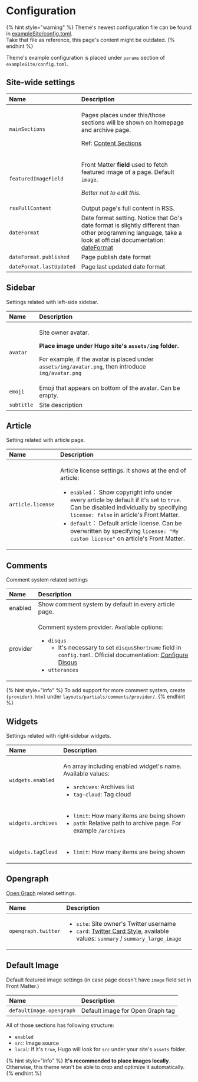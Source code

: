 # Configuration

{% hint style="warning" %}
Theme's newest configuration file can be found in [exampleSite/config.toml](https://github.com/CaiJimmy/hugo-theme-stack/blob/master/exampleSite/config.toml).   
Take that file as reference, this page's content might be outdated.
{% endhint %}

Theme's example configuration is placed under `params` section of `exampleSite/config.toml`.

## Site-wide settings

<table>
  <thead>
    <tr>
      <th style="text-align:left">Name</th>
      <th style="text-align:left">Description</th>
    </tr>
  </thead>
  <tbody>
    <tr>
      <td style="text-align:left"><code>mainSections</code>
      </td>
      <td style="text-align:left">
        <p>Pages places under this/those sections will be shown on homepage and archive
          page.</p>
        <p>Ref: <a href="https://gohugo.io/content-management/sections/">Content Sections</a>
        </p>
      </td>
    </tr>
    <tr>
      <td style="text-align:left"><code>featuredImageField</code>
      </td>
      <td style="text-align:left">
        <p>Front Matter <b>field</b> used to fetch featured image of a page. Default <code>image</code>.</p>
        <p><em>Better not to edit this.</em>
        </p>
      </td>
    </tr>
    <tr>
      <td style="text-align:left"><code>rssFullContent</code>
      </td>
      <td style="text-align:left">Output page&apos;s full content in RSS.</td>
    </tr>
    <tr>
      <td style="text-align:left"><code>dateFormat</code>
      </td>
      <td style="text-align:left">Date format setting. Notice that Go&apos;s date format is slightly different
        than other programming language, take a look at official documentation:
        <a
        href="https://gohugo.io/functions/dateformat/">dateFormat</a>
      </td>
    </tr>
    <tr>
      <td style="text-align:left"><code>dateFormat.published</code>
      </td>
      <td style="text-align:left">Page publish date format</td>
    </tr>
    <tr>
      <td style="text-align:left"><code>dateFormat.lastUpdated</code>
      </td>
      <td style="text-align:left">Page last updated date format</td>
    </tr>
  </tbody>
</table>

## Sidebar

Settings related with left-side sidebar.

<table>
  <thead>
    <tr>
      <th style="text-align:left">Name</th>
      <th style="text-align:left">Description</th>
    </tr>
  </thead>
  <tbody>
    <tr>
      <td style="text-align:left"><code>avatar</code>
      </td>
      <td style="text-align:left">
        <p>Site owner avatar.</p>
        <p><b>Place image under Hugo site&apos;s <code>assets/img</code> folder.</b>
        </p>
        <p>For example, if the avatar is placed under <code>assets/img/avatar.png</code>,
          then introduce <code>img/avatar.png</code>
        </p>
      </td>
    </tr>
    <tr>
      <td style="text-align:left"><code>emoji</code>
      </td>
      <td style="text-align:left">Emoji that appears on bottom of the avatar. Can be empty.</td>
    </tr>
    <tr>
      <td style="text-align:left"><code>subtitle</code>
      </td>
      <td style="text-align:left">Site description</td>
    </tr>
  </tbody>
</table>

## Article

Setting related with article page.

<table>
  <thead>
    <tr>
      <th style="text-align:left">Name</th>
      <th style="text-align:left">Description</th>
    </tr>
  </thead>
  <tbody>
    <tr>
      <td style="text-align:left"><code>article.license</code>
      </td>
      <td style="text-align:left">
        <p>Article license settings. It shows at the end of article:</p>
        <p></p>
        <ul>
          <li><code>enabled</code>&#xFF1A; Show copyright info under every article by
            default if it&apos;s set to <code>true</code>. Can be disabled individually
            by specifying <code>license: false</code> in article&apos;s Front Matter.</li>
          <li><code>default</code>&#xFF1A; Default article license. Can be overwritten
            by specifying <code>license: &quot;My custom licence&quot;</code> on article&apos;s
            Front Matter.</li>
        </ul>
      </td>
    </tr>
  </tbody>
</table>

## Comments

Comment system related settings

<table>
  <thead>
    <tr>
      <th style="text-align:left">Name</th>
      <th style="text-align:left">Description</th>
    </tr>
  </thead>
  <tbody>
    <tr>
      <td style="text-align:left">enabled</td>
      <td style="text-align:left">Show comment system by default in every article page.</td>
    </tr>
    <tr>
      <td style="text-align:left">provider</td>
      <td style="text-align:left">
        <p>Comment system provider. Available options:</p>
        <ul>
          <li><code>disqus</code>
            <ul>
              <li>It&apos;s necessary to set <code>disqusShortname</code> field in <code>config.toml</code>.
                Official documentation: <a href="https://gohugo.io/content-management/comments/#configure-disqus">Configure Disqus</a>
              </li>
            </ul>
          </li>
          <li><code>utterances</code>
          </li>
        </ul>
      </td>
    </tr>
  </tbody>
</table>

{% hint style="info" %}
To add support for more comment system, create `{provider}.html` under `layouts/partials/comments/provider/`.
{% endhint %}

## **Widgets**

Settings related with right-sidebar widgets.

<table>
  <thead>
    <tr>
      <th style="text-align:left">Name</th>
      <th style="text-align:left">Description</th>
    </tr>
  </thead>
  <tbody>
    <tr>
      <td style="text-align:left"><code>widgets.enabled</code>
      </td>
      <td style="text-align:left">
        <p>An array including enabled widget&apos;s name. Available values:</p>
        <ul>
          <li><code>archives</code>: Archives list</li>
          <li><code>tag-cloud</code>: Tag cloud</li>
        </ul>
      </td>
    </tr>
    <tr>
      <td style="text-align:left"><code>widgets.archives</code>
      </td>
      <td style="text-align:left">
        <ul>
          <li><code>limit</code>: How many items are being shown</li>
          <li><code>path</code>: Relative path to archive page. For example <code>/archives</code>
          </li>
        </ul>
      </td>
    </tr>
    <tr>
      <td style="text-align:left"><code>widgets.tagCloud</code>
      </td>
      <td style="text-align:left">
        <ul>
          <li><code>limit</code>: How many items are being shown</li>
        </ul>
      </td>
    </tr>
  </tbody>
</table>

## Opengraph

[Open Graph](https://ogp.me/) related settings.

<table>
  <thead>
    <tr>
      <th style="text-align:left">Name</th>
      <th style="text-align:left">Description</th>
    </tr>
  </thead>
  <tbody>
    <tr>
      <td style="text-align:left"><code>opengraph.twitter</code>
      </td>
      <td style="text-align:left">
        <p></p>
        <ul>
          <li><code>site</code>: Site owner&apos;s Twitter username</li>
          <li><code>card</code>: <a href="https://developer.twitter.com/en/docs/twitter-for-websites/cards/overview/abouts-cards">Twitter Card Style</a>,
            available values: <code>summary</code> / <code>summary_large_image</code>
          </li>
        </ul>
      </td>
    </tr>
  </tbody>
</table>

## Default Image

Default featured image settings \(in case page doesn't have `image` field set in Front Matter.\)

| Name | Description |
| :--- | :--- |
| `defaultImage.opengraph` | Default image for Open Graph tag |

All of those sections has following structure:

* `enabled`
* `src`: Image source
* `local`: If it's `true`, Hugo will look for `src` under your site's `assets` folder.

{% hint style="info" %}
**It's recommended to place images locally**. Otherwise, this theme won't be able to crop and optimize it automatically.
{% endhint %}

